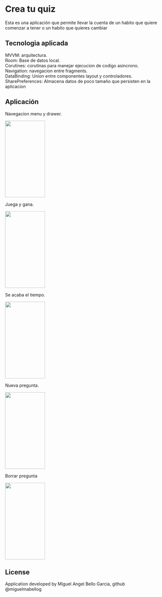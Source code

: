 # Crea tu quiz

Esta es una aplicación que permite llevar la cuenta de un habito que quiere comenzar a tener o un habito que quieres cambiar

## Tecnologia aplicada

MVVM: arquitectura. <br />
Room: Base de datos local. <br />
Corutines: corutinas para manejar ejecucion de codigo asincrono.<br />
Navigation: navegacion entre fragments. <br />
DataBinding: Union entre componentes layout y controladores. <br />
SharePreferences: Almacena datos de poco tamaño que persisten en la aplicacion <br />

## Aplicación

Navegacion menu y drawer.

<img src="acercade.gif" width="130" height="250"/>

Juega y gana.

<img src="anwer.gif" width="130" height="250"/>

Se acaba el tiempo.

<img src="timeup.gif" width="130" height="250"/>

Nueva pregunta.

<img src="newadd.gif" width="130" height="250"/>

Borrar pregunta

<img src="delete.gif" width="130" height="250"/>

## License

Application developed by Miguel Angel Bello Garcia, github @miguelmabellog
